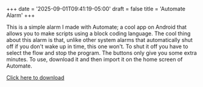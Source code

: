 +++
date = '2025-09-01T09:41:19-05:00'
draft = false
title = 'Automate Alarm'
+++



This is a simple alarm I made with Automate; a cool app on Android that allows you to make scripts using a block coding language. The cool thing about this alarm is that, unlike other system alarms that automatically shut off if you don't wake up in time, this one won't. To shut it off you have to select the flow and stop the program. The buttons only give you some extra minutes. To use, download it and then import it on the home screen of Automate.



<a href="Alarm.flo" download>Click here to download</a>

